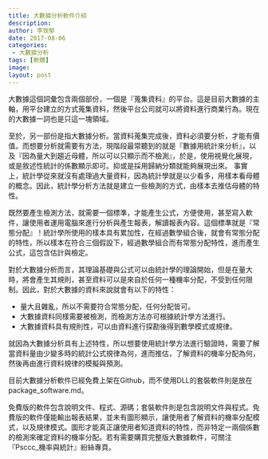 ```yaml
---
title: 大數據分析軟件介紹
description: 
author: 李玫郁
date: 2017-08-06
categories:
 - 大數據分析
tags: [軟體]
image: 
layout: post
---
```



大數據這個詞彙包含兩個部份，一個是『蒐集資料』的平台。這是目前大數據的主軸，用平台建立的方式蒐集資料，然後平台公司就可以將資料進行商業行為。現在的大數據一詞也是只這一塊領域。

至於，另一部份是指大數據分析。當資料蒐集完成後，資料必須要分析，才能有價值。而想要分析就需要有方法，現階段最常聽到的就是『數據用統計來分析』，以及『因為量大到趨近母體，所以可以只顯示而不檢測』，於是，使用視覺化展現，或是敘述性統計的係數顯示即可。抑或是採用歸納分類就能夠展現出來。
事實上，統計學從來就沒有處理過大量資料，因為統計學就是以少看多，用樣本看母體的概念。因此，統計學分析方法就是建立一些檢測的方式，由樣本去推估母體的特性。

既然要產生檢測方法，就需要一個標準，才能產生公式，方便使用，甚至寫入軟件，讓使用者運用電腦來進行分析與產生報表，解讀報表內容。這個標準就是『常態分配』！統計學所使用的樣本具有累加性，在經過數學組合後，就會有常態分配的特性，所以樣本在符合三個假設下，經過數學組合而有常態分配特性，進而產生公式，這包含估計與檢定。

對於大數據分析而言，其理論基礎與公式可以由統計學的理論開始，但是在量大時，將會產生其規則，甚至資料可以是來自於任何一種機率分配，不受到任何限制。因此，對於大數據的資料來說就會有以下的特性：

- 量大且雜亂，所以不需要符合常態分配，任何分配皆可。
- 大數據資料同樣需要被檢測，而檢測方法亦可根據統計學方法進行。
- 大數據資料具有規則性，可以由資料進行探勘後得到數學模式或規律。

就因為大數據分析具有上述特性，所以想要使用統計學方法進行驗證時，需要了解當資料量由少變多時的統計公式規律為何，進而推估，了解資料的機率分配為何，然後再由進行資料規律的模擬與預測。

目前大數據分析軟件已經免費上架在Github，而不使用DLL的套裝軟件則是放在package_software.md。

免費版的軟件包含說明文件、程式、源碼；套裝軟件則是包含說明文件與程式。免費版的軟件僅能輸出報表結果，並未有圖形顯示，讓使用者了解資料的機率分配模式，以及規律模式。圖形才能真正讓使用者知道資料的特性，而非特定一兩個係數的檢測來確定資料的機率分配。若有需要購買完整版大數據軟件，可關注『Psccc_機率與統計』紛絲專頁。